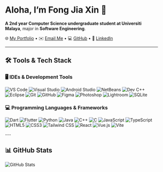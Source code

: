 # Aloha, I’m Fong Jia Xin 👋
**A 2nd year Computer Science undergraduate student at Universiti Malaya**, major in **Software Engineering**. 

🌐 [My Portfolio]((https://bento.me/jiaxin1017)) • ✉️ [Email Me](mailto:jxfong357@gmail.com)  • 💻 [GitHub]((https://github.com/JxFong1017)) • 🔗 [LinkedIn](https://www.linkedin.com/in/jiaxin1017) 

---

## 🛠️ Tools & Tech Stack

### 🖥️ IDEs & Development Tools
<p align="left">
  <img src="https://img.shields.io/badge/VS_Code-007ACC?logo=visual-studio-code&logoColor=white" alt="VS Code">
  <img src="https://img.shields.io/badge/Visual_Studio-5C2D91?logo=visual-studio&logoColor=white" alt="Visual Studio">
  <img src="https://img.shields.io/badge/Android_Studio-3DDC84?logo=android-studio&logoColor=white" alt="Android Studio">
  <img src="https://img.shields.io/badge/NetBeans-1B6AC6?logo=apache-netbeans-ide&logoColor=white" alt="NetBeans">
  <img src="https://img.shields.io/badge/Dev_C++-000000?logo=cplusplus&logoColor=white" alt="Dev C++">
  <img src="https://img.shields.io/badge/Eclipse-2C2255?logo=eclipse&logoColor=white" alt="Eclipse">
  <img src="https://img.shields.io/badge/Git-F05032?logo=git&logoColor=white" alt="Git">
  <img src="https://img.shields.io/badge/GitHub-181717?logo=github&logoColor=white" alt="GitHub">
  <img src="https://img.shields.io/badge/Figma-F24E1E?logo=figma&logoColor=white" alt="Figma">
  <img src="https://img.shields.io/badge/Adobe_Photoshop-31A8FF?logo=adobe-photoshop&logoColor=white" alt="Photoshop">
  <img src="https://img.shields.io/badge/Adobe_Lightroom-31A8FF?logo=adobe-lightroom&logoColor=white" alt="Lightroom">
  <img src="https://img.shields.io/badge/SQLite-003B57?logo=sqlite&logoColor=white" alt="SQLite">
</p>

### 💻 Programming Languages & Frameworks
<p align="left">
  <img src="https://img.shields.io/badge/Dart-0175C2?logo=dart&logoColor=white" alt="Dart">
  <img src="https://img.shields.io/badge/Flutter-02569B?logo=flutter&logoColor=white" alt="Flutter">
  <img src="https://img.shields.io/badge/Python-3776AB?logo=python&logoColor=white" alt="Python">
  <img src="https://img.shields.io/badge/Java-007396?logo=java&logoColor=white" alt="Java">
  <img src="https://img.shields.io/badge/C++-00599C?logo=cplusplus&logoColor=white" alt="C++">
  <img src="https://img.shields.io/badge/C-A8B9CC?logo=c&logoColor=black" alt="C">
  <img src="https://img.shields.io/badge/JavaScript-F7DF1E?logo=javascript&logoColor=black" alt="JavaScript">
  <img src="https://img.shields.io/badge/TypeScript-3178C6?logo=typescript&logoColor=white" alt="TypeScript">
  <img src="https://img.shields.io/badge/HTML5-E34F26?logo=html5&logoColor=white" alt="HTML5">
  <img src="https://img.shields.io/badge/CSS3-1572B6?logo=css3&logoColor=white" alt="CSS3">
  <img src="https://img.shields.io/badge/Tailwind_CSS-06B6D4?logo=tailwind-css&logoColor=white" alt="Tailwind CSS">
  <img src="https://img.shields.io/badge/React-61DAFB?logo=react&logoColor=black" alt="React">
  <img src="https://img.shields.io/badge/Vue.js-4FC08D?logo=vue.js&logoColor=white" alt="Vue.js">
  <img src="https://img.shields.io/badge/Vite-646CFF?logo=vite&logoColor=white" alt="Vite">
</p>
---


## 📊 GitHub Stats  
![GitHub Stats](https://github-readme-stats.vercel.app/api?username=JxFong1017&show_icons=true&theme=radical&hide_border=true)  

